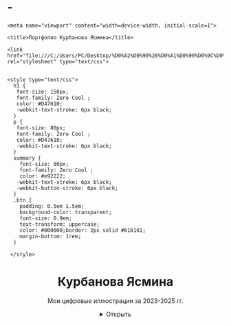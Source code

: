 # - <!DOCTYPE html>
<!-- saved from url=(0340)file:///C:/Users/PC/Desktop/%D0%A2%D0%90%20%D0%A1%D0%90%D0%9C%D0%90%D0%AF%20%D0%9F%D0%90%D0%9F%D0%9A%D0%90%20%D0%92%20%D0%9A%D0%9E%D0%A2%D0%9E%D0%A0%D0%9E%D0%99%20%D0%92%D0%A1%D0%95/%D0%9F%D0%BE%D1%80%D1%82%D1%84%D0%BE%D0%BB%D0%B8%D0%BE.%D0%9A%D1%83%D1%80%D0%B0%D0%B1%D0%BD%D0%BE%D0%B2%D0%B0%20%D0%AF%D1%81%D0%BC%D0%B8%D0%BD%D0%B0.2025.html -->
<html><head><meta http-equiv="Content-Type" content="text/html; charset=UTF-8">
    
    <meta name="viewport" content="width=device-width, initial-scale=1">
    
    <title>Портфолио Курбанова Ясмина</title>

    <link href="file:///C:/Users/PC/Desktop/%D0%A2%D0%90%20%D0%A1%D0%90%D0%9C%D0%90%D0%AF%20%D0%9F%D0%90%D0%9F%D0%9A%D0%90%20%D0%92%20%D0%9A%D0%9E%D0%A2%D0%9E%D0%A0%D0%9E%D0%99%20%D0%92%D0%A1%D0%95/styles.css" rel="stylesheet" type="text/css">
  

    <style type="text/css">
      h1 { 
       font-size: 150px; 
       font-family: Zero Cool ; 
       color: #D47610;
       -webkit-text-stroke: 6px black;
      }
      p { 
       font-size: 80px; 
       font-family: Zero Cool ; 
       color: #D47610;
       -webkit-text-stroke: 6px black;
      }
      summary {
        font-size: 80px;
        font-family: Zero Cool ; 
        color: #e92222;
       -webkit-text-stroke: 6px black;
       -webkit-button-stroke: 6px black;
      }
      .btn {
        padding: 0.5em 1.5em;
        background-color: transparent;
        font-size: 0.9em;
        text-transform: uppercase;
        color: #000000;border: 2px solid #616161;
        margin-bottom: 1rem;
      }
      
     </style>
     
  </head>	 
  <body background="./Портфолио Курбанова Ясмина_files/фон.jpg">
   <div style="text-align: center;">
  <h1 class="outline">Курбанова Ясмина</h1>
  <p> Мои цифровые иллюстрации за 2023-2025 гг.</p>
  <details>
    <summary>Открыть</summary>
  <table align="center" bordercolor="0000000" bgcolor="#4F9298" cellpadding="60" cellspacing="0" border="10" style="border-radius: 50px; border-style: solid;">
    <tbody><tr>
      <td><img src="./Портфолио Курбанова Ясмина_files/обложка.jpg" width="600px"></td>
      <td><img src="./Портфолио Курбанова Ясмина_files/вяжмнянян.jpg" width="800px"></td>
      <td><img src="./Портфолио Курбанова Ясмина_files/ночь работе не помеха)).jpg" width="600px"></td>
    </tr>
    <tr>
      <td><img src="./Портфолио Курбанова Ясмина_files/238283838.jpg" width="600px"></td>
      <td><img src="./Портфолио Курбанова Ясмина_files/0130102.jpg" width="600px"></td>
      <td><img src="./Портфолио Курбанова Ясмина_files/город.jpg" width="600px"></td>
    </tr>
    <tr>
      <td><img src="./Портфолио Курбанова Ясмина_files/0211.jpg" width="600px"></td>
      <td><img src="./Портфолио Курбанова Ясмина_files/воолвоова.jpg" width="600px"></td>
      <td><img src="./Портфолио Курбанова Ясмина_files/плвлал.jpg" width="600px"></td>
    </tr>
    <tr>
      <td><img src="./Портфолио Курбанова Ясмина_files/ездем.jpg" width="600px"></td>
      <td><img src="./Портфолио Курбанова Ясмина_files/поезд32у.jpg" width="600px"></td>
      <td><img src="./Портфолио Курбанова Ясмина_files/оуеее.jpg" width="600px"></td>
    </tr>
    <tr>
      <td><img src="./Портфолио Курбанова Ясмина_files/nakonkurs1.jpg" width="600px"></td>
      <td><img src="./Портфолио Курбанова Ясмина_files/утро.jpg" width="600px"></td>
      <td><img src="./Портфолио Курбанова Ясмина_files/скетч рельсов.jpg" width="600px"></td>
    </tr>
    <tr>
      <td><img src="./Портфолио Курбанова Ясмина_files/федя.jpg" width="600px"></td>
      <td><img src="./Портфолио Курбанова Ясмина_files/Кастор.jpg" width="600px"></td>
      <td><img src="./Портфолио Курбанова Ясмина_files/бро.jpg" width="600px"></td>
    </tr>
    <tr>
      <td><img src="./Портфолио Курбанова Ясмина_files/электрический стул.jpg" width="600px"></td>
      <td><img src="./Портфолио Курбанова Ясмина_files/ура кот.jpg" width="600px"></td>
      <td><img src="./Портфолио Курбанова Ясмина_files/говноконцепт.jpg" width="600px"></td>
    </tr>
    <tr>
      <td><img src="./Портфолио Курбанова Ясмина_files/lazuken.jpg" width="600px"></td>
      <td><img src="./Портфолио Курбанова Ясмина_files/маринка не чуди.jpg" width="600px"></td>
      <td><img src="./Портфолио Курбанова Ясмина_files/поезд.jpg" width="600px"></td>
    </tr>
    <tr>
      <td><img src="./Портфолио Курбанова Ясмина_files/ура кот.jpg" width="600px"></td>
      <td><img src="./Портфолио Курбанова Ясмина_files/мишель.jpg" width="600px"></td>
      <td><img src="./Портфолио Курбанова Ясмина_files/матильда.jpg" width="600px"></td>
    </tr>
    <tr>
      <td><img src="./Портфолио Курбанова Ясмина_files/ДОЛБАНЫЙ ПЕРЕЦ..jpg" width="600px"></td>
      <td><img src="./Портфолио Курбанова Ясмина_files/422.jpg" width="600px"></td>
      <td><img src="./Портфолио Курбанова Ясмина_files/знак отличия.jpg" width="600px"></td>
    </tr>
    <tr>
      <td><img src="./Портфолио Курбанова Ясмина_files/мигель.jpg" width="600px"></td>
      <td><img src="./Портфолио Курбанова Ясмина_files/комната концепт 01.jpg" width="600px"></td>
      <td><img src="./Портфолио Курбанова Ясмина_files/концепт02.jpg" width="600px"></td>
    </tr>
    <tr>
      <td><img src="./Портфолио Курбанова Ясмина_files/не знаю .jpg" width="600px"></td>
      <td><img src="./Портфолио Курбанова Ясмина_files/03.jpg" width="600px"></td>
      <td><img src="./Портфолио Курбанова Ясмина_files/моцик.jpg" width="600px"></td>
    </tr>
  </tbody></table>
  </details>
</div>
  

</body></html>
